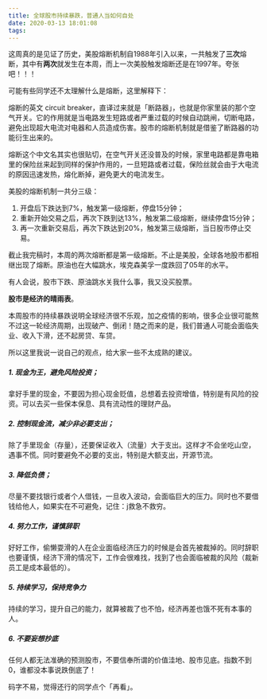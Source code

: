 ```yaml
---
title: 全球股市持续暴跌，普通人当如何自处
date: 2020-03-13 18:01:08
tags:
---
```


这周真的是见证了历史，美股熔断机制自1988年引入以来，一共触发了**三次**熔断，其中有**两次**就发生在本周，而上一次美股触发熔断还是在1997年。夸张吧！！！

可能有些同学还不太理解什么是熔断，这里解释下：

熔断的英文 circuit breaker，直译过来就是「断路器」，也就是你家里装的那个空气开关。它的作用就是当电路发生短路或者严重过载的时候自动跳闸，切断电路，避免出现超大电流对电器和人员造成伤害。股市的熔断机制就是借鉴了断路器的功能衍生出来的。

熔断这个中文名其实也很贴切，在空气开关还没普及的时候，家里电路都是靠电箱里的保险丝来起到同样的保护作用的，一旦短路或者过载，保险丝就会由于大电流的原因迅速发热，熔化断掉，避免更大的电流发生。

<!-- more -->

美股的熔断机制一共分三级：

1. 开盘后下跌达到7%，触发第一级熔断，停盘15分钟；
2. 重新开始交易之后，再次下跌到达13%，触发第二级熔断，继续停盘15分钟；
3. 再一次重新交易后，再次下跌达到20%，触发第三级熔断，当日股市停止交易。

截止我完稿时，本周的两次熔断都是第一级熔断。不止是美股，全球各地股市都相继出现了熔断。原油也在大幅跳水，埃克森美孚一度跌回了05年的水平。

有人会说，股市下跌、原油跳水关我什么事，我又没买股票。

**股市是经济的晴雨表**。

本周股市的持续暴跌说明全球经济很不乐观，加之疫情的影响，很多企业很可能熬不过这一轮经济周期，出现破产、倒闭！随之而来的是，我们普通人可能会面临失业、收入下滑，还不起房贷、车贷。

所以这里我说一说自己的观点，给大家一些不太成熟的建议。

##### 1. 现金为王，避免风险投资；

拿好手里的现金，不要因为担心现金贬值，总想着去投资增值，特别是有风险的投资。可以去买一些保本保息、具有流动性的理财产品。

##### 2. 控制现金流，减少非必要支出；

除了手里现金（存量），还要保证收入（流量）大于支出。这样才不会坐吃山空，遇事不慌。同时要避免不必要的支出，特别是大额支出，开源节流。

##### 3. 降低负债；

尽量不要找银行或者个人借钱，一旦收入波动，会面临巨大的压力。同时也不要借钱给他人，如果实在不可避免，记住：j救急不救穷。

##### 4. 努力工作，谨慎辞职

好好工作，偷懒耍滑的人在企业面临经济压力的时候是会首先被裁掉的。同时辞职也要谨慎，经济下滑的情况下，工作会很难找，找到了也会面临被裁的风险（裁新员工是成本最低的）。

##### 5. 持续学习，保持竞争力

持续的学习，提升自己的能力，就算被裁了也不怕，经济再差也饿不死有本事的人。

##### 6. 不要妄想抄底

任何人都无法准确的预测股市，不要信奉所谓的价值洼地、股市见底。指数不到0，谁都没本事说跌倒底了！

码字不易，觉得还行的同学点个「再看」。